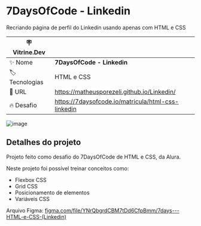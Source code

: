 # 7DaysOfCode - Linkedin

Recriando página de perfil do Linkedin usando apenas com HTML e CSS

| :placard: Vitrine.Dev |     |
| -------------  | --- |
| :sparkles: Nome        | **7DaysOfCode - Linkedin**
| :label: Tecnologias | HTML e CSS
| :rocket: URL         | https://matheusporezeli.github.io/Linkedin/
| :fire: Desafio     | https://7daysofcode.io/matricula/html-css-linkedin

<!-- Inserir imagem com a #vitrinedev ao final do link -->
![image](https://user-images.githubusercontent.com/112051389/202906592-1e4c3bd7-7114-412e-8904-4ef747cc9f97.png)

## Detalhes do projeto

Projeto feito como desafio do 7DaysOfCode de HTML e CSS, da Alura.

Neste projeto foi possível treinar conceitos como:

- Flexbox CSS
- Grid CSS
- Posicionamento de elementos
- Variáveis CSS

Arquivo Figma: [figma.com/file/YNrQbgrdCBM7tDd6CfpBmm/7days---HTML-e-CSS-(Linkedin)](https://www.figma.com/file/YNrQbgrdCBM7tDd6CfpBmm/7days---HTML-e-CSS-(Linkedin))
